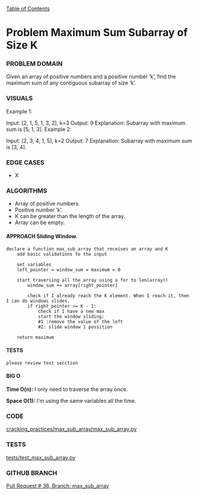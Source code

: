[Table of Contents](../../README.md)


# Problem Maximum Sum Subarray of Size K

<!-- [Whiteboard approach](X) -->

### PROBLEM DOMAIN
Given an array of positive numbers and a positive number ‘k’, find the maximum sum of any contiguous subarray of size ‘k’.

### VISUALS

Example 1:

Input: [2, 1, 5, 1, 3, 2], k=3
Output: 9
Explanation: Subarray with maximum sum is [5, 1, 3].
Example 2:

Input: [2, 3, 4, 1, 5], k=2
Output: 7
Explanation: Subarray with maximum sum is [3, 4].


### EDGE CASES
- X


### ALGORITHMS
- Array of positive numbers.
- Positive number ‘k’.
- K can be greater than the length of the array.
- Array can be empty.

#### APPROACH Sliding Window.
```
declare a function max_sub_array that receives an array and K
    add basic validations to the input

    set variables
    left_pointer = window_sum = maximum = 0

    start traversing all the array using a for to len(array))
        window_sum += array[right_pointer]

        check if I already reach the K element. When I reach it, then I can do windows slides.
        if right_pointer >= K - 1:
            check if I have a new max
            start the window sliding:
            #1 :remove the value of the left
            #2: slide window 1 possition

    return maximum

```


#### TESTS
```
please review test secction
```


#### BIG O
**Time O(n):** I only need to traverse the array once.

**Space O(1):** I'm using the same variables all the time.

### CODE
[cracking_practices/max_sub_array/max_sub_array.py](max_sub_array.py)


### TESTS
[tests/test_max_sub_array.py](../../tests/test_max_sub_array.py)

### GITHUB BRANCH

[Pull Request # 36, Branch: max_sub_array](https://github.com/ilealm/cracking-practices/pull/36)
